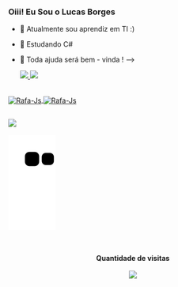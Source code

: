 ### Oiii! Eu Sou o Lucas Borges

- 🔭 Atualmente sou aprendiz em TI :)
- 🌱 Estudando C#
- 🤔 Toda ajuda será bem - vinda !
-->

    <div>
     <a href="https://github.com/rafaballerini">
  <img height="180em" src="https://github-readme-stats.vercel.app/api?username=uLucasBorges&show_icons=true&theme=dracula&include_all_commits=true&count_private=true"/>
  <img height="180em" src="https://github-readme-stats.vercel.app/api/top-langs/?username=uLucasBorges&layout=compact&langs_count=7&theme=dracula"/>
</div>
<div style="display: inline_block"><br>
  <img align="center" alt="Rafa-Js" height="30" width="40" src="https://img.shields.io/badge/.NET-5C2D91?style=for-the-badge&logo=.net&logoColor=white">
     <img align="center" alt="Rafa-Js" height="30" width="40" src="https://img.shields.io/badge/C%23-239120?style=for-the-badge&logo=c-sharp&logoColor=white">
</div>
  
  ##
 
<div> 
 
  <a href = "mailto:lucasavelarborgesdecarvalho@gmail.com"><img src="https://img.shields.io/badge/-Gmail-%23333?style=for-the-badge&logo=gmail&logoColor=white" target="_blank"></a>
 
  ![Snake animation](https://github.com/rafaballerini/rafaballerini/blob/output/github-contribution-grid-snake.svg)
 
    
<div align="center">
  <br><p align="centre"><b>Quantidade de visitas</b></p>  
  <p align="center"><img align="center" src="https://profile-counter.glitch.me/{uLucasBorges}/count.svg" /></p> 
  <br>
</div>
    
</div>
 
